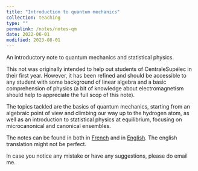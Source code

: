 ```yaml
---
title: "Introduction to quantum mechanics"
collection: teaching
type: ""
permalink: /notes/notes-qm
date: 2022-06-01
modified: 2023-08-01
---
```


An introductory note to quantum mechanics and statistical physics.

This not was originally intended to help out students of CentraleSupélec in
their first year. However, it has been refined and should be accessible to any
student with some background of linear algebra and a basic comprehension of
physics (a bit of knowledge about electromagnetism should help to appreciate the
full scop of this note).

The topics tackled are the basics of quantum mechanics, starting from an
algebraic point of view and climbing our way up to the hydrogen atom, as well as
an introduction to statistical physics at equilibrium, focusing on
microcanonical and canonical ensembles.

The notes can be found in both in
[French](http://tampi2002.github.io/files/PhyQ.pdf) and in
[English](http://tampi2002.github.io/files/QuantumPhys.pdf). The english
translation might not be perfect.

In case you notice any mistake or have any suggestions, please do email me. 